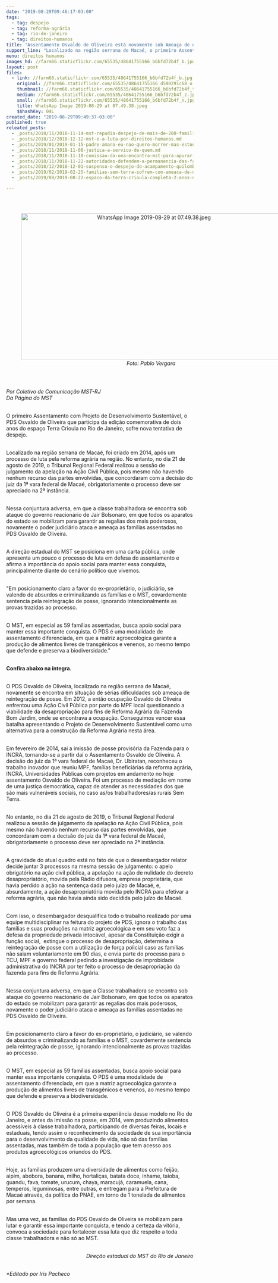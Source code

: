 ```yaml
---
date: "2019-08-29T09:46:17-03:00"
tags:
  - tag: despejo
  - tag: reforma-agrária
  - tag: rio-de-janeiro
  - tag: direitos-humanos
title: "Assentamento Osvaldo de Oliveira está novamente sob Ameaça de despejo "
support_line: "Localizado na região serrana de Macaé, o primeiro Assentamento com Projeto de Desenvolvimento Sustentável foi criado em 2014, após um processo de luta pela reforma agrária na região. "
menu: direitos humanos
images_hd: //farm66.staticflickr.com/65535/48641755166_b6bfd72b4f_b.jpg
layout: post
files:
  - link: //farm66.staticflickr.com/65535/48641755166_b6bfd72b4f_b.jpg
    original: //farm66.staticflickr.com/65535/48641755166_d590291c68_o.jpg
    thumbnail: //farm66.staticflickr.com/65535/48641755166_b6bfd72b4f_t.jpg
    medium: //farm66.staticflickr.com/65535/48641755166_b6bfd72b4f_z.jpg
    small: //farm66.staticflickr.com/65535/48641755166_b6bfd72b4f_n.jpg
    title: WhatsApp Image 2019-08-29 at 07.49.38.jpeg
    $$hashKey: 04L
created_date: "2019-08-29T09:49:37-03:00"
published: true
releated_posts:
  - _posts/2018/11/2018-11-14-mst-repudia-despejo-de-mais-de-200-familias-no-maranhao.md
  - _posts/2018/12/2018-12-12-mst-e-a-luta-por-direitos-humanos.md
  - _posts/2019/01/2019-01-15-padre-amaro-eu-nao-quero-morrer-mas-estou-pronto-para-enfrentar-o-que-for-pela-luta-que-eu-acredito.md
  - _posts/2018/11/2018-11-08-justica-a-servico-de-quem.md
  - _posts/2018/11/2018-11-10-comissao-da-oea-encontra-mst-para-apurar-denuncias-de-violacoes-aos-direitos-humanos.md
  - _posts/2018/11/2018-11-22-autoridades-defendem-a-permanencia-das-familias-do-acampamento-quilombo-campo-grande.md
  - _posts/2018/12/2018-12-01-suspenso-o-despejo-do-acampamento-quilombo-campo-grande.md
  - _posts/2019/02/2019-02-25-familias-sem-terra-sofrem-com-ameaca-de-despejo-em-pernambuco.md
  - _posts/2019/08/2019-08-22-espaco-da-terra-crioula-completa-2-anos-no-centro-do-rio-de-janeiro.md

---
```

<p>&nbsp;</p>

<div style="text-align:center">
<figure class="image" style="display:inline-block"><img alt="WhatsApp Image 2019-08-29 at 07.49.38.jpeg" height="394" src="//farm66.staticflickr.com/65535/48641755166_b6bfd72b4f_b.jpg" width="700" />
<figcaption><em>Foto: Pablo Vergara</em></figcaption>
</figure>
</div>

<p>&nbsp;</p>

<p><em>Por Coletivo de Comunica&ccedil;&atilde;o MST-RJ<br />
Da P&aacute;gina do MST&nbsp;</em></p>

<p><br />
O primeiro Assentamento com Projeto de Desenvolvimento Sustent&aacute;vel, o PDS Osvaldo de Oliveira que participa da edi&ccedil;&atilde;o comemorativa de dois anos do espa&ccedil;o Terra Crioula no Rio de Janeiro, sofre nova tentativa de despejo.</p>

<p><br />
Localizado na regi&atilde;o serrana de Maca&eacute;, foi criado em 2014, ap&oacute;s um processo de luta pela reforma agr&aacute;ria na regi&atilde;o. No entanto, no dia 21 de agosto de 2019, o Tribunal Regional Federal realizou a sess&atilde;o de julgamento da apela&ccedil;&atilde;o na A&ccedil;&atilde;o Civil P&uacute;blica, pois mesmo n&atilde;o havendo nenhum recurso das partes envolvidas, que concordaram com a decis&atilde;o do juiz da 1&ordf; vara federal de Maca&eacute;, obrigatoriamente o processo deve ser apreciado na 2&ordf; inst&acirc;ncia.</p>

<p><br />
Nessa conjuntura adversa, em que a classe trabalhadora se encontra sob ataque do governo reacion&aacute;rio de Jair Bolsonaro, em que todos os aparatos do estado se mobilizam para garantir as regalias dos mais poderosos, novamente o poder judici&aacute;rio ataca e amea&ccedil;a as fam&iacute;lias assentadas no PDS Osvaldo de Oliveira.</p>

<p><br />
A dire&ccedil;&atilde;o estadual do MST se posiciona em uma carta p&uacute;blica, onde apresenta um pouco o processo de luta em defesa do assentamento e afirma a import&acirc;ncia do apoio social para manter essa conquista, principalmente diante do cen&aacute;rio pol&iacute;tico que vivemos.&nbsp;</p>

<p><br />
&quot;Em posicionamento claro a favor do ex-propriet&aacute;rio, o judici&aacute;rio, se valendo de absurdos e criminalizando as fam&iacute;lias e o MST, covardemente sentencia pela reintegra&ccedil;&atilde;o de posse, ignorando intencionalmente as provas trazidas ao processo.</p>

<p><br />
O MST, em especial as 59 fam&iacute;lias assentadas, busca apoio social para manter essa importante conquista. O PDS &eacute; uma modalidade de assentamento diferenciada, em que a matriz agroecol&oacute;gica garante a produ&ccedil;&atilde;o de alimentos livres de transg&ecirc;nicos e venenos, ao mesmo tempo que defende e preserva a biodiversidade.&quot;</p>

<p><br />
<strong>Confira abaixo na &iacute;ntegra.&nbsp;</strong></p>

<p><br />
O PDS Osvaldo de Oliveira, localizado na regi&atilde;o serrana de Maca&eacute;, novamente se encontra em situa&ccedil;&atilde;o de s&eacute;rias dificuldades sob amea&ccedil;a de reintegra&ccedil;&atilde;o de posse. Em 2012, a ent&atilde;o ocupa&ccedil;&atilde;o Osvaldo de Oliveira enfrentou uma A&ccedil;&atilde;o Civil P&uacute;blica por parte do MPF local questionando a viabilidade da desapropria&ccedil;&atilde;o para fins de Reforma Agr&aacute;ria da Fazenda Bom Jardim, onde se encontrava a ocupa&ccedil;&atilde;o. Conseguimos vencer essa batalha apresentando o Projeto de Desenvolvimento Sustent&aacute;vel como uma alternativa para a constru&ccedil;&atilde;o da Reforma Agr&aacute;ria nesta &aacute;rea.</p>

<p><br />
Em fevereiro de 2014, sai a imiss&atilde;o de posse provis&oacute;ria da Fazenda para o INCRA, tornando-se a partir da&iacute; o Assentamento Osvaldo de Oliveira. A decis&atilde;o do juiz da 1&ordf; vara federal de Maca&eacute;, Dr. Ubiratan, reconheceu o trabalho inovador que reuniu MPF, fam&iacute;lias benefici&aacute;rias da reforma agr&aacute;ria, INCRA, Universidades P&uacute;blicas com projetos em andamento no hoje assentamento Osvaldo de Oliveira. Foi um processo de media&ccedil;&atilde;o em nome de uma justi&ccedil;a democr&aacute;tica, capaz de atender as necessidades dos que s&atilde;o mais vulner&aacute;veis sociais, no caso as/os trabalhadores/as rurais Sem Terra.</p>

<p><br />
No entanto, no dia 21 de agosto de 2019, o Tribunal Regional Federal realizou a sess&atilde;o de julgamento da apela&ccedil;&atilde;o na A&ccedil;&atilde;o Civil P&uacute;blica, pois mesmo n&atilde;o havendo nenhum recurso das partes envolvidas, que concordaram com a decis&atilde;o do juiz da 1&ordf; vara federal de Maca&eacute;, obrigatoriamente o processo deve ser apreciado na 2&ordf; inst&acirc;ncia.</p>

<p><br />
A gravidade do atual quadro est&aacute; no fato de que o desembargador relator decide juntar 3 processos na mesma sess&atilde;o de julgamento: o apelo obrigat&oacute;rio na a&ccedil;&atilde;o civil p&uacute;blica, a apela&ccedil;&atilde;o na a&ccedil;&atilde;o de nulidade do decreto desapropriat&oacute;rio, movida pela R&aacute;dio difusora, empresa propriet&aacute;ria, que havia perdido a a&ccedil;&atilde;o na senten&ccedil;a dada pelo ju&iacute;zo de Maca&eacute;, e, absurdamente, a a&ccedil;&atilde;o desapropriat&oacute;ria movida pelo INCRA para efetivar a reforma agr&aacute;ria, que n&atilde;o havia ainda sido decidida pelo ju&iacute;zo de Maca&eacute;.</p>

<p><br />
Com isso, o desembargador desqualifica todo o trabalho realizado por uma equipe multidisciplinar na feitura do projeto de PDS, ignora o trabalho das fam&iacute;lias e suas produ&ccedil;&otilde;es na matriz agroecol&oacute;gica e em seu voto faz a defesa da propriedade privada intoc&aacute;vel, apesar da Constitui&ccedil;&atilde;o exigir a fun&ccedil;&atilde;o social,&nbsp; extingue o processo de desapropria&ccedil;&atilde;o, determina a&nbsp; reintegra&ccedil;&atilde;o de posse com a utiliza&ccedil;&atilde;o de for&ccedil;a policial caso as fam&iacute;lias n&atilde;o saiam voluntariamente em 90 dias, e envia parte do processo para o TCU, MPF e governo federal pedindo a investiga&ccedil;&atilde;o de improbidade administrativa do INCRA por ter feito o processo de desapropria&ccedil;&atilde;o da fazenda para fins de Reforma Agr&aacute;ria.</p>

<p><br />
Nessa conjuntura adversa, em que a Classe trabalhadora se encontra sob ataque do governo reacion&aacute;rio de Jair Bolsonaro, em que todos os aparatos do estado se mobilizam para garantir as regalias dos mais poderosos, novamente o poder judici&aacute;rio ataca e amea&ccedil;a as fam&iacute;lias assentadas no PDS Osvaldo de Oliveira.</p>

<p><br />
Em posicionamento claro a favor do ex-propriet&aacute;rio, o judici&aacute;rio, se valendo de absurdos e criminalizando as fam&iacute;lias e o MST, covardemente sentencia pela reintegra&ccedil;&atilde;o de posse, ignorando intencionalmente as provas trazidas ao processo.</p>

<p><br />
O MST, em especial as 59 fam&iacute;lias assentadas, busca apoio social para manter essa importante conquista. O PDS &eacute; uma modalidade de assentamento diferenciada, em que a matriz agroecol&oacute;gica garante a produ&ccedil;&atilde;o de alimentos livres de transg&ecirc;nicos e venenos, ao mesmo tempo que defende e preserva a biodiversidade.</p>

<p><br />
O PDS Osvaldo de Oliveira &eacute; a primeira experi&ecirc;ncia desse modelo no Rio de Janeiro, e antes da imiss&atilde;o na posse, em 2014, vem produzindo alimentos acess&iacute;veis &agrave; classe trabalhadora, participando de diversas feiras, locais e estaduais, tendo assim o reconhecimento da sociedade de sua import&acirc;ncia para o desenvolvimento da qualidade de vida, n&atilde;o s&oacute; das fam&iacute;lias assentadas, mas tamb&eacute;m de toda a popula&ccedil;&atilde;o que tem acesso aos produtos agroecol&oacute;gicos oriundos do PDS.</p>

<p><br />
Hoje, as fam&iacute;lias produzem uma diversidade de alimentos como feij&atilde;o, aipim, abobora, banana, milho, hortali&ccedil;as, batata doce, inhame, taioba, guandu, fava, tomate, urucum, chaya, maracuj&aacute;, caramuela, cana, temperos, leguminosas, entre outras, e entregam para a Prefeitura de Maca&eacute; atrav&eacute;s, da pol&iacute;tica do PNAE, em torno de 1 tonelada de alimentos por semana.</p>

<p><br />
Mas uma vez, as fam&iacute;lias do PDS Osvaldo de Oliveira se mobilizam para lutar e garantir essa importante conquista, e tendo a certeza da vit&oacute;ria, convoca a sociedade para fortalecer essa luta que diz respeito a toda classe trabalhadora e n&atilde;o s&oacute; ao MST.</p>

<p style="text-align: right;"><br />
<em>Dire&ccedil;&atilde;o estadual do MST do Rio de Janeiro</em></p>

<p><br />
<i>*Editado por&nbsp;Iris Pacheco</i></p>

